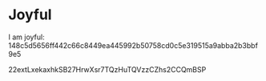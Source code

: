 # Joyful

I am joyful: 148c5d5656ff442c66c8449ea445992b50758cd0c5e319515a9abba2b3bbf9e5


22extLxekaxhkSB27HrwXsr7TQzHuTQVzzCZhs2CCQmBSP